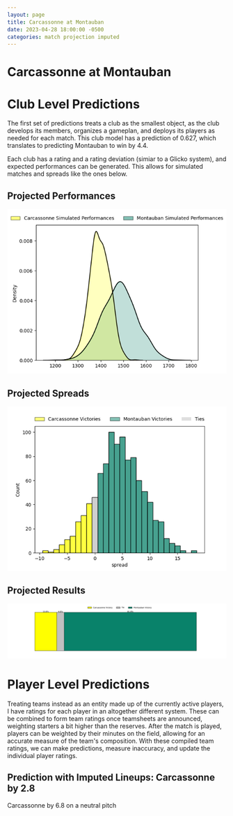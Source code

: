 ```yaml
---  
layout: page  
title: Carcassonne at Montauban  
date: 2023-04-28 18:00:00 -0500  
categories: match projection imputed  
---
```

# Carcassonne at Montauban

# Club Level Predictions


The first set of predictions treats a club as the smallest object, as the club develops its members, organizes a gameplan, and deploys its players as needed for each match. This club model has a prediction of 0.627, which translates to predicting Montauban to win by 4.4.

Each club has a rating and a rating deviation (simiar to a Glicko system), and expected performances can be generated. This allows for simulated matches and spreads like the ones below.
## Projected Performances


![Projected Performances](plots/performances_2023-04-28-Montauban-Carcassonne.png)
## Projected Spreads


![Projected Spreads](plots/spreads_2023-04-28-Montauban-Carcassonne.png)
## Projected Results


![Projected Results](plots/resultbar_2023-04-28-Montauban-Carcassonne.png)
# Player Level Predictions


Treating teams instead as an entity made up of the currently active players, I have ratings for each player in an altogether different system. These can be combined to form team ratings once teamsheets are announced, weighting starters a bit higher than the reserves. After the match is played, players can be weighted by their minutes on the field, allowing for an accurate measure of the team's composition. With these compiled team ratings, we can make predictions, measure inaccuracy, and update the individual player ratings.
## Prediction with Imputed Lineups: Carcassonne by 2.8


Carcassonne by 6.8 on a neutral pitch

